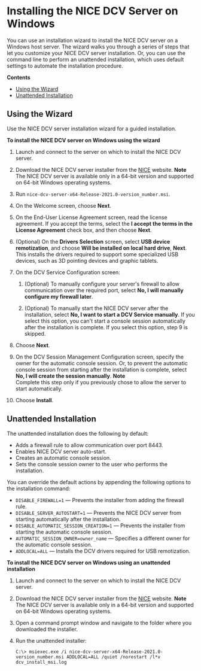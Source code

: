# Installing the NICE DCV Server on Windows<a name="setting-up-installing-wininstall"></a>

You can use an installation wizard to install the NICE DCV server on a Windows host server\. The wizard walks you through a series of steps that let you customize your NICE DCV server installation\. Or, you can use the command line to perform an unattended installation, which uses default settings to automate the installation procedure\.

**Contents**
+ [Using the Wizard](#setting-up-installing-windows-wizard)
+ [Unattended Installation](#setting-up-installing-windows-unattended)

## Using the Wizard<a name="setting-up-installing-windows-wizard"></a>

Use the NICE DCV server installation wizard for a guided installation\.

**To install the NICE DCV server on Windows using the wizard**

1. Launch and connect to the server on which to install the NICE DCV server\.

1. Download the NICE DCV server installer from the [NICE](http://download.nice-dcv.com) website\.
**Note**  
The NICE DCV server is available only in a 64\-bit version and supported on 64\-bit Windows operating systems\.

1. Run `nice-dcv-server-x64-Release-2021.0-version_number.msi`\. 

1. On the Welcome screen, choose **Next**\.

1. On the End\-User License Agreement screen, read the license agreement\. If you accept the terms, select the **I accept the terms in the License Agreement** check box, and then choose **Next**\.

1. \(Optional\) On the **Drivers Selection** screen, select **USB device remotization**, and choose **Will be installed on local hard drive**, **Next**\. This installs the drivers required to support some specialized USB devices, such as 3D pointing devices and graphic tablets\.

1. On the DCV Service Configuration screen:

   1. \(Optional\) To manually configure your server's firewall to allow communication over the required port, select **No, I will manually configure my firewall later**\.

   1. \(Optional\) To manually start the NICE DCV server after the installation, select **No, I want to start a DCV Service manually**\. If you select this option, you can't start a console session automatically after the installation is complete\. If you select this option, step 9 is skipped\.

1. Choose **Next**\.

1. On the DCV Session Management Configuration screen, specify the owner for the automatic console session\. Or, to prevent the automatic console session from starting after the installation is complete, select **No, I will create the session manually**\.
**Note**  
Complete this step only if you previously chose to allow the server to start automatically\.

1. Choose **Install**\.

## Unattended Installation<a name="setting-up-installing-windows-unattended"></a>

The unattended installation does the following by default:
+ Adds a firewall rule to allow communication over port 8443\.
+ Enables NICE DCV server auto\-start\.
+ Creates an automatic console session\.
+ Sets the console session owner to the user who performs the installation\.

You can override the default actions by appending the following options to the installation command:
+ `DISABLE_FIREWALL=1` — Prevents the installer from adding the firewall rule\.
+ `DISABLE_SERVER_AUTOSTART=1` — Prevents the NICE DCV server from starting automatically after the installation\.
+ `DISABLE_AUTOMATIC_SESSION_CREATION=1` — Prevents the installer from starting the automatic console session\.
+ `AUTOMATIC_SESSION_OWNER=owner_name` — Specifies a different owner for the automatic console session\.
+ `ADDLOCAL=ALL` — Installs the DCV drivers required for USB remotization\.

**To install the NICE DCV server on Windows using an unattended installation**

1. Launch and connect to the server on which to install the NICE DCV server\.

1. Download the NICE DCV server installer from the [NICE](http://download.nice-dcv.com) website\.
**Note**  
The NICE DCV server is available only in a 64\-bit version and supported on 64\-bit Windows operating systems\.

1. Open a command prompt window and navigate to the folder where you downloaded the installer\.

1. Run the unattended installer:

   ```
   C:\> msiexec.exe /i nice-dcv-server-x64-Release-2021.0-version_number.msi ADDLOCAL=ALL /quiet /norestart /l*v dcv_install_msi.log
   ```